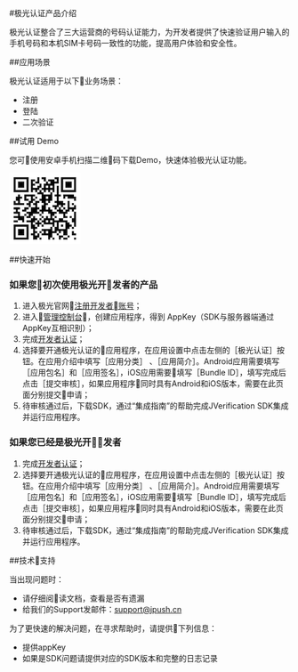 #极光认证产品介绍

极光认证整合了三大运营商的号码认证能力，为开发者提供了快速验证用户输入的手机号码和本机SIM卡号码一致性的功能，提高用户体验和安全性。

##应用场景

极光认证适用于以下业务场景：

* 注册
* 登陆
* 二次验证

##试用 Demo

您可使用安卓手机扫描二维码下载Demo，快速体验极光认证功能。

![JVerification](../image/qr_code.png)

##快速开始

### 如果您初次使用极光开发者的产品

  1. 进入极光官网[注册开发者账号](https://www.jiguang.cn/accounts/register)；
  2. 进入[管理控制台](https://www.jiguang.cn/dev/#/app/list)，创建应用程序，得到 AppKey（SDK与服务器端通过AppKey互相识别）；
  3. 完成[开发者认证](https://www.jiguang.cn/accounts/profile/developer_create)；
  4. 选择要开通极光认证的应用程序，在应用设置中点击左侧的［极光认证］按钮。在应用介绍中填写［应用分类］ 、［应用简介］。Android应用需要填写［应用包名］和［应用签名］，iOS应用需要填写［Bundle ID］，填写完成后点击［提交审核］，如果应用程序同时具有Android和iOS版本，需要在此页面分别提交申请；
  5. 待审核通过后，下载SDK，通过“集成指南”的帮助完成JVerification SDK集成并运行应用程序。

### 如果您已经是极光开发者

  1. 完成[开发者认证](https://www.jiguang.cn/accounts/profile/developer_create)；
  2. 选择要开通极光认证的应用程序，在应用设置中点击左侧的［极光认证］按钮。在应用介绍中填写［应用分类］ 、［应用简介］。Android应用需要填写［应用包名］和［应用签名］，iOS应用需要填写［Bundle ID］，填写完成后点击［提交审核］，如果应用程序同时具有Android和iOS版本，需要在此页面分别提交申请；
  3. 待审核通过后，下载SDK，通过“集成指南”的帮助完成JVerification SDK集成并运行应用程序。

##技术支持

当出现问题时：

* 请仔细阅读文档，查看是否有遗漏
* 给我们的Support发邮件：[support&#64;jpush.cn](mailto:support&#64;jpush.cn)

为了更快速的解决问题，在寻求帮助时，请提供下列信息：

* 提供appKey
* 如果是SDK问题请提供对应的SDK版本和完整的日志记录
